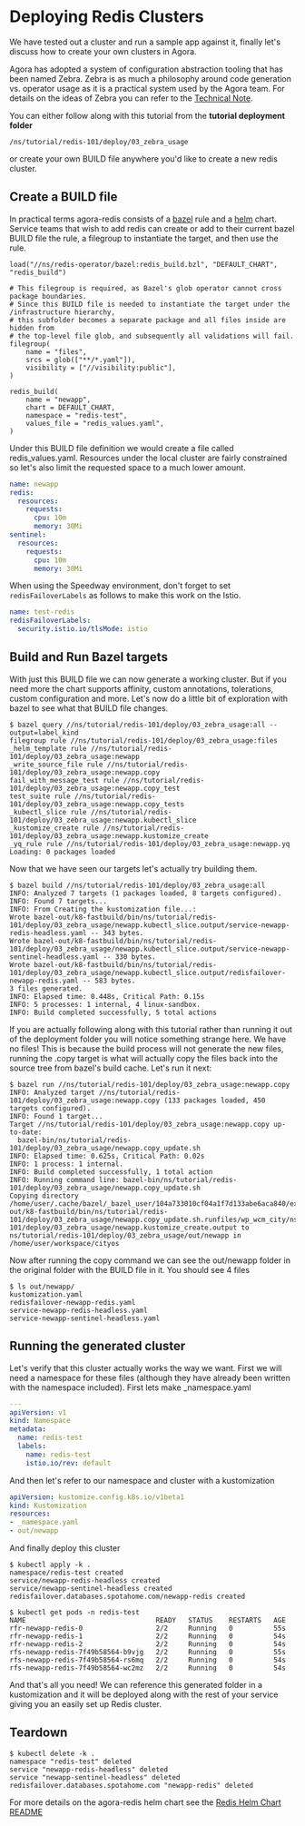 # Deploying Redis Clusters

We have tested out a cluster and run a sample app against it, finally let's
discuss how to create your own clusters in Agora.

Agora has adopted a system of configuration abstraction tooling that has been
named Zebra. Zebra is as much a philosophy around code generation vs. operator
usage as it is a practical system used by the Agora team. For details on the
ideas of Zebra you can refer to the [Technical Note](https://docs.google.com/document/d/1WwjguyivZs3-fp0lZbG8pKeTSCnIBZvRCt8AEMg7Vwc/edit#heading=h.5yrph2uavrbf).

You can either follow along with this tutorial from the
**tutorial deployment folder**

```shell
/ns/tutorial/redis-101/deploy/03_zebra_usage
```

or create your own BUILD file anywhere you'd like to create a new redis
cluster.

## Create a BUILD file

In practical terms agora-redis consists of a [bazel](https://bazel.build/) rule
and a [helm](https://helm.sh/) chart. Service teams that wish to add redis can
create or add to their current bazel BUILD file the rule, a filegroup to
instantiate the target, and then use the rule.

```starlark
load("//ns/redis-operator/bazel:redis_build.bzl", "DEFAULT_CHART", "redis_build")

# This filegroup is required, as Bazel's glob operator cannot cross package boundaries.
# Since this BUILD file is needed to instantiate the target under the /infrastructure hierarchy,
# this subfolder becomes a separate package and all files inside are hidden from
# the top-level file glob, and subsequently all validations will fail.
filegroup(
    name = "files",
    srcs = glob(["**/*.yaml"]),
    visibility = ["//visibility:public"],
)

redis_build(
    name = "newapp",
    chart = DEFAULT_CHART,
    namespace = "redis-test",
    values_file = "redis_values.yaml",
)
```

Under this BUILD file definition we would create a file called
redis_values.yaml. Resources under the local cluster are fairly constrained so
let's also limit the requested space to a much lower amount.

```yaml
name: newapp
redis:
  resources:
    requests:
      cpu: 10m
      memory: 30Mi
sentinel:
  resources:
    requests:
      cpu: 10m
      memory: 30Mi
```

When using the Speedway environment, don't forget to set `redisFailoverLabels` as follows to make this work on the Istio.

```yaml
name: test-redis
redisFailoverLabels:
  security.istio.io/tlsMode: istio
```

## Build and Run Bazel targets

With just this BUILD file we can now generate a working cluster. But if you
need more the chart supports affinity, custom annotations, tolerations, custom
configuration and more. Let's now do a little bit of exploration with bazel to
see what that BUILD file changes.

```shell
$ bazel query //ns/tutorial/redis-101/deploy/03_zebra_usage:all --output=label_kind
filegroup rule //ns/tutorial/redis-101/deploy/03_zebra_usage:files
_helm_template rule //ns/tutorial/redis-101/deploy/03_zebra_usage:newapp
_write_source_file rule //ns/tutorial/redis-101/deploy/03_zebra_usage:newapp.copy
fail_with_message_test rule //ns/tutorial/redis-101/deploy/03_zebra_usage:newapp.copy_test
test_suite rule //ns/tutorial/redis-101/deploy/03_zebra_usage:newapp.copy_tests
_kubectl_slice rule //ns/tutorial/redis-101/deploy/03_zebra_usage:newapp.kubectl_slice
_kustomize_create rule //ns/tutorial/redis-101/deploy/03_zebra_usage:newapp.kustomize_create
_yq_rule rule //ns/tutorial/redis-101/deploy/03_zebra_usage:newapp.yq
Loading: 0 packages loaded
```

Now that we have seen our targets let's actually try building them.

```shell
$ bazel build //ns/tutorial/redis-101/deploy/03_zebra_usage:all
INFO: Analyzed 7 targets (1 packages loaded, 8 targets configured).
INFO: Found 7 targets...
INFO: From Creating the kustomization file...:
Wrote bazel-out/k8-fastbuild/bin/ns/tutorial/redis-101/deploy/03_zebra_usage/newapp.kubectl_slice.output/service-newapp-redis-headless.yaml -- 343 bytes.
Wrote bazel-out/k8-fastbuild/bin/ns/tutorial/redis-101/deploy/03_zebra_usage/newapp.kubectl_slice.output/service-newapp-sentinel-headless.yaml -- 330 bytes.
Wrote bazel-out/k8-fastbuild/bin/ns/tutorial/redis-101/deploy/03_zebra_usage/newapp.kubectl_slice.output/redisfailover-newapp-redis.yaml -- 583 bytes.
3 files generated.
INFO: Elapsed time: 0.448s, Critical Path: 0.15s
INFO: 5 processes: 1 internal, 4 linux-sandbox.
INFO: Build completed successfully, 5 total actions
```

If you are actually following along with this tutorial rather than running it
out of the deployment folder you will notice something strange here. We have no
files! This is because the build process will not generate the new files,
running the .copy target is what will actually copy the files back into the
source tree from bazel's build cache. Let's run it next:

```shell
$ bazel run //ns/tutorial/redis-101/deploy/03_zebra_usage:newapp.copy
INFO: Analyzed target //ns/tutorial/redis-101/deploy/03_zebra_usage:newapp.copy (133 packages loaded, 450 targets configured).
INFO: Found 1 target...
Target //ns/tutorial/redis-101/deploy/03_zebra_usage:newapp.copy up-to-date:
  bazel-bin/ns/tutorial/redis-101/deploy/03_zebra_usage/newapp.copy_update.sh
INFO: Elapsed time: 0.625s, Critical Path: 0.02s
INFO: 1 process: 1 internal.
INFO: Build completed successfully, 1 total action
INFO: Running command line: bazel-bin/ns/tutorial/redis-101/deploy/03_zebra_usage/newapp.copy_update.sh
Copying directory /home/user/.cache/bazel/_bazel_user/104a733010cf04a1f7d133abe6aca840/execroot/wp_wcm_city/bazel-out/k8-fastbuild/bin/ns/tutorial/redis-101/deploy/03_zebra_usage/newapp.copy_update.sh.runfiles/wp_wcm_city/ns/tutorial/redis-101/deploy/03_zebra_usage/newapp.kustomize_create.output to ns/tutorial/redis-101/deploy/03_zebra_usage/out/newapp in /home/user/workspace/cityos
```

Now after running the copy command we can see the out/newapp folder in the
original folder with the BUILD file in it. You should see 4 files

```shell
$ ls out/newapp/
kustomization.yaml 
redisfailover-newapp-redis.yaml 
service-newapp-redis-headless.yaml 
service-newapp-sentinel-headless.yaml
```

## Running the generated cluster

Let's verify that this cluster actually works the way we want. First we will
need a namespace for these files (although they have already been written with
the namespace included). First lets make _namespace.yaml

```yaml
---
apiVersion: v1
kind: Namespace
metadata:
  name: redis-test
  labels:
    name: redis-test
    istio.io/rev: default
```

And then let's refer to our namespace and cluster with a kustomization

```yaml
apiVersion: kustomize.config.k8s.io/v1beta1
kind: Kustomization
resources:
- _namespace.yaml
- out/newapp
```

And finally deploy this cluster

```shell
$ kubectl apply -k .
namespace/redis-test created
service/newapp-redis-headless created
service/newapp-sentinel-headless created
redisfailover.databases.spotahome.com/newapp-redis created

$ kubectl get pods -n redis-test
NAME                                READY   STATUS    RESTARTS   AGE
rfr-newapp-redis-0                  2/2     Running   0          55s
rfr-newapp-redis-1                  2/2     Running   0          54s
rfr-newapp-redis-2                  2/2     Running   0          54s
rfs-newapp-redis-7f49b58564-b9vjg   2/2     Running   0          55s
rfs-newapp-redis-7f49b58564-rs6mq   2/2     Running   0          54s
rfs-newapp-redis-7f49b58564-wc2mz   2/2     Running   0          54s
```

And that's all you need! We can reference this generated folder in a
kustomization and it will be deployed along with the rest of your service
giving you an easily set up Redis cluster.

## Teardown

```shell
$ kubectl delete -k .
namespace "redis-test" deleted
service "newapp-redis-headless" deleted
service "newapp-sentinel-headless" deleted
redisfailover.databases.spotahome.com "newapp-redis" deleted
```

For more details on the agora-redis helm chart see the [Redis Helm Chart README](https://github.com/wp-wcm/city/blob/main/infrastructure/helm/agora-redis/README.md)
